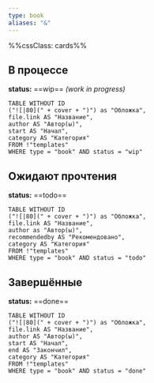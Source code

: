 ```yaml
---
type: book
aliases: "&"
---
```

%%cssClass: cards%%

## В процессе
**status:** ==wip== *(work in progress)*

```dataview
TABLE WITHOUT ID
("![|80](" + cover + ")") as "Обложка",
file.link AS "Название",
author AS "Автор(ы)",
start AS "Начал",
category AS "Категория"
FROM !"templates"
WHERE type = "book" AND status = "wip"
```

## Ожидают прочтения
**status:** ==todo==

```dataview
TABLE WITHOUT ID
("![|80](" + cover + ")") as "Обложка",
file.link AS "Название",
author as "Автор(ы)",
recommendedby AS "Рекомендовано",
category AS "Категория"
FROM !"templates"
WHERE type = "book" AND status = "todo"
```

## Завершённые
**status:** ==done==
```dataview
TABLE WITHOUT ID
("![|80](" + cover + ")") as "Обложка",
file.link AS "Название",
author AS "Автор(ы)",
start AS "Начал",
end AS "Закончил",
category AS "Категория"
FROM !"templates"
WHERE type = "book" AND status = "done"
```